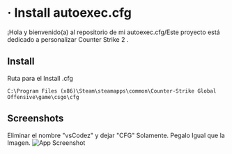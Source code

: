 
# · Install autoexec.cfg 

¡Hola y bienvenido(a) al repositorio de mi autoexec.cfg/Este proyecto está dedicado a personalizar Counter Strike 2 .










## Install

Ruta para el Install .cfg

`C:\Program Files (x86)\Steam\steamapps\common\Counter-Strike Global Offensive\game\csgo\cfg`




## Screenshots
Eliminar el nombre "vsCodez" y dejar "CFG" Solamente.
Pegalo Igual que la Imagen. 
![App Screenshot](https://i.pinimg.com/736x/d3/38/09/d338094c0e838529b9a06a5ef1b307c7.jpg)

